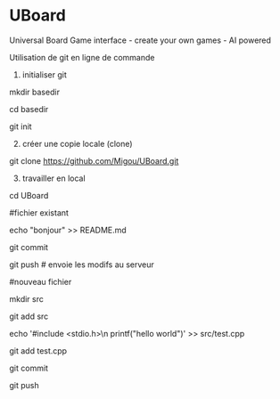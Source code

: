 # UBoard
Universal Board Game interface - create your own games - AI powered 


Utilisation de git en ligne de commande

1) initialiser git

mkdir basedir

cd basedir

git init

2) créer une copie locale (clone)

git clone https://github.com/Migou/UBoard.git

3) travailler en local

cd UBoard

#fichier existant

echo "bonjour" >> README.md

git commit

git push # envoie les modifs au serveur

#nouveau fichier

  mkdir src

  git add src

  echo '#include &lt;stdio.h>\n printf("hello world")' >> src/test.cpp

  git add test.cpp

  git commit

  git push
